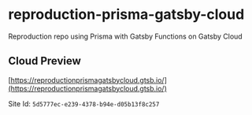 # reproduction-prisma-gatsby-cloud

Reproduction repo using Prisma with Gatsby Functions on Gatsby Cloud

## Cloud Preview

[https://reproductionprismagatsbycloud.gtsb.io/](https://reproductionprismagatsbycloud.gtsb.io/)

Site Id: `5d5777ec-e239-4378-b94e-d05b13f8c257`
